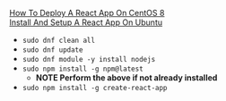 [How To Deploy A React App On CentOS 8](https://www.linode.com/docs/development/react/how-to-deploy-a-react-app-on-centos-8/)<br />
[Install And Setup A React App On Ubuntu](https://www.techomoro.com/install-and-setup-a-react-app-on-ubuntu/)
* `sudo dnf clean all`
* `sudo dnf update`
* `sudo dnf module -y install nodejs`
* `sudo npm install -g npm@latest`
  * **NOTE Perform the above if not already installed**
* `sudo npm install -g create-react-app`
